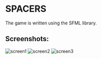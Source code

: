 # SPACERS
The game is written using the SFML library.  

## Screenshots:
![screen1](https://imageup.ru/img40/3940385/1.jpg?nc "screenshot1")
![screen2](https://imageup.ru/img292/3940389/2.jpg?nc "screenshot2")
![screen3](https://imageup.ru/img28/3940390/3.jpg?nc "screenshot3")
